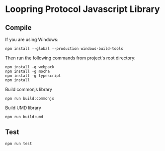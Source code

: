 # Loopring Protocol Javascript Library

## Compile


If you are using Windows:
```
npm install --global --production windows-build-tools
```

Then run the following commands from project's root directory:
 
```
npm install -g webpack
npm install -g mocha
npm install -g typescript
npm install
```

Build commonjs library
```
npm run build:commonjs
```

Build UMD library
```
npm run build:umd
```

## Test

```
npm run test
```